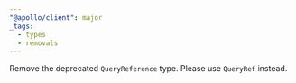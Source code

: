 ```yaml
---
"@apollo/client": major
_tags:
  - types
  - removals
---
```


Remove the deprecated `QueryReference` type. Please use `QueryRef` instead.
